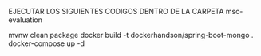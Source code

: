 EJECUTAR LOS SIGUIENTES CODIGOS  DENTRO DE LA CARPETA msc-evaluation

mvnw clean package
docker build -t dockerhandson/spring-boot-mongo .
docker-compose up -d 

